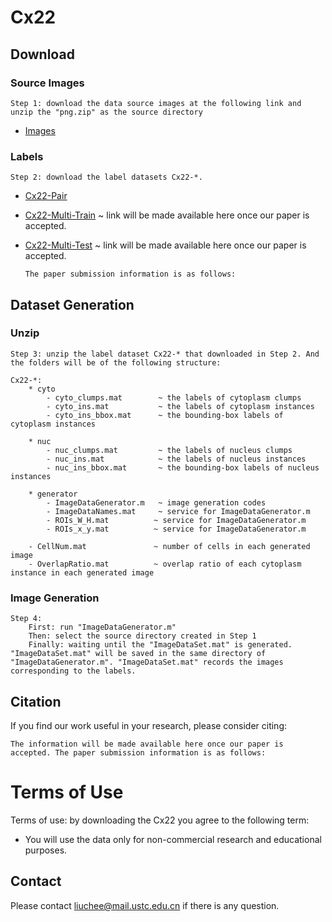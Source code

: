 # Cx22



## Download

### Source Images

```
Step 1: download the data source images at the following link and unzip the "png.zip" as the source directory
```

* [Images](https://mailustceducn-my.sharepoint.com/personal/nachifur_mail_ustc_edu_cn/_layouts/15/onedrive.aspx?id=%2Fpersonal%2Fnachifur%5Fmail%5Fustc%5Fedu%5Fcn%2FDocuments%2Fpaper%5Fshare%2FLLPC%2FCCEDD%2Ezip&parent=%2Fpersonal%2Fnachifur%5Fmail%5Fustc%5Fedu%5Fcn%2FDocuments%2Fpaper%5Fshare%2FLLPC&ga=1)

### Labels

```
Step 2: download the label datasets Cx22-*.
```

* [Cx22-Pair](https://github.com/LGQ330/Cx22/blob/master/Cx22-Pair.zip)

* [Cx22-Multi-Train]()                                ~ link will be made available here once our paper is accepted. 

* [Cx22-Multi-Test]()                                 ~ link will be made available here once our paper is accepted. 

  ```
  The paper submission information is as follows:
  
  ```

## Dataset Generation

### Unzip

```
Step 3: unzip the label dataset Cx22-* that downloaded in Step 2. And the folders will be of the following structure:

Cx22-*:    
    * cyto
    	- cyto_clumps.mat		 ~ the labels of cytoplasm clumps
    	- cyto_ins.mat			 ~ the labels of cytoplasm instances
    	- cyto_ins_bbox.mat		 ~ the bounding-box labels of cytoplasm instances
    	
    * nuc
    	- nuc_clumps.mat		 ~ the labels of nucleus clumps
    	- nuc_ins.mat			 ~ the labels of nucleus instances
    	- nuc_ins_bbox.mat 		 ~ the bounding-box labels of nucleus instances
    	
    * generator
    	- ImageDataGenerator.m	 ~ image generation codes
    	- ImageDataNames.mat	 ~ service for ImageDataGenerator.m
    	- ROIs_W_H.mat			~ service for ImageDataGenerator.m
    	- ROIs_x_y.mat			~ service for ImageDataGenerator.m
    	
    - CellNum.mat			    ~ number of cells in each generated image
    - OverlapRatio.mat			~ overlap ratio of each cytoplasm instance in each generated image
```
### Image Generation

```
Step 4: 
	First: run "ImageDataGenerator.m"
	Then: select the source directory created in Step 1
	Finally: waiting until the "ImageDataSet.mat" is generated. "ImageDataSet.mat" will be saved in the same directory of "ImageDataGenerator.m". "ImageDataSet.mat" records the images corresponding to the labels.
```
## Citation

If you find our work useful in your research, please consider citing:
```
The information will be made available here once our paper is accepted. The paper submission information is as follows:
```


# Terms of Use 
Terms of use: by downloading the Cx22 you agree to the following term:

- You will use the data only for non-commercial research and educational purposes.

## Contact

Please contact liuchee@mail.ustc.edu.cn if there is any question.
